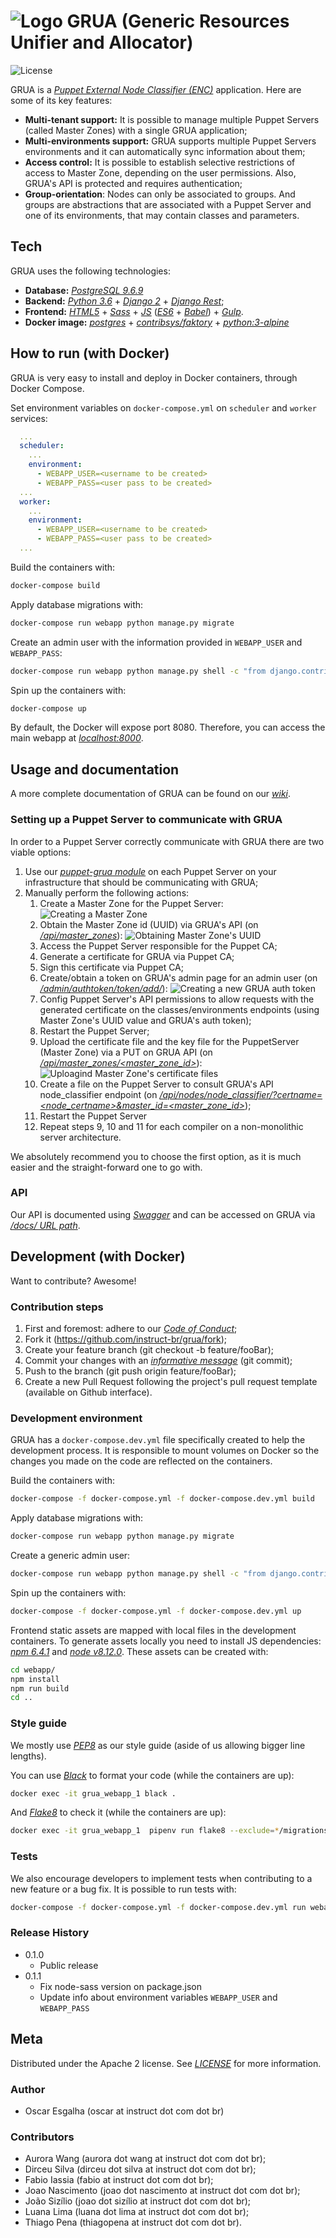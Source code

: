 # ![Logo](https://i.imgur.com/l1yzk4N.png) GRUA (Generic Resources Unifier and Allocator)
![License](https://img.shields.io/badge/license-Apache%202-blue.svg)

GRUA is a *[Puppet External Node Classifier (ENC)][ENC]* application. Here are some of its key features:

- **Multi-tenant support:** It is possible to manage multiple Puppet Servers (called Master Zones) with a single GRUA application;
- **Multi-environments support:** GRUA supports multiple Puppet Servers environments and it can automatically sync information about them; 
- **Access control:** It is possible to establish selective restrictions of access to Master Zone, depending on the user permissions. Also, GRUA's API is protected and requires authentication; 
- **Group-orientation**: Nodes can only be associated to groups. And groups are abstractions that are associated with a Puppet Server and one of its environments, that may contain classes and parameters.

## Tech

GRUA uses the following technologies:

- **Database:** *[PostgreSQL 9.6.9][POSTGRESQL]*
- **Backend:** *[Python 3.6][PYTHON]* + *[Django 2][DJANGO]* + *[Django Rest][DJANGO_REST]*;
- **Frontend:** *[HTML5][HTML5]* + *[Sass][SASS]* + *[JS][JS]* (*[ES6][ES6]* + *[Babel][BABEL]*) + *[Gulp][GULP]*.
- **Docker image:** *[postgres][POSTGRES_DOCKER]* + *[contribsys/faktory][FAKTORY_DOCKER]* + *[python:3-alpine][PYTHON_DOCKER]*

## How to run (with Docker)

GRUA is very easy to install and deploy in Docker containers, through Docker Compose.

Set environment variables on `docker-compose.yml` on `scheduler` and `worker` services:
```yaml
  ...
  scheduler:
    ...
    environment:
      - WEBAPP_USER=<username to be created>
      - WEBAPP_PASS=<user pass to be created>
  ... 
  worker:
    ...
    environment:
      - WEBAPP_USER=<username to be created>
      - WEBAPP_PASS=<user pass to be created>
  ...
```

Build the containers with:
```bash
docker-compose build
```

Apply database migrations with:
```bash
docker-compose run webapp python manage.py migrate
```

Create an admin user with the information provided in `WEBAPP_USER` and `WEBAPP_PASS`:
```bash
docker-compose run webapp python manage.py shell -c "from django.contrib.auth.models import User; User.objects.create_superuser('<chosen username>', '<user email>', '<chosen password>')"
```

Spin up the containers with:
```bash
docker-compose up
```

By default, the Docker will expose port 8080.
Therefore, you can access the main webapp at *[localhost:8000][GRUA_URL]*.

## Usage and documentation

A more complete documentation of GRUA can be found on our *[wiki][WIKI]*.

### Setting up a Puppet Server to communicate with GRUA

In order to a Puppet Server correctly communicate with GRUA there are two viable options:

1. Use our *[puppet-grua module][MODULE]* on each Puppet Server on your infrastructure that should be communicating with GRUA;
2. Manually perform the following actions:
   1. Create a Master Zone for the Puppet Server: ![Creating a Master Zone](https://i.imgur.com/vLyKAwk.gif)
   2. Obtain the Master Zone id (UUID) via GRUA's API (on *[/api/master_zones][MASTER_ZONES_URL]*): ![Obtaining Master Zone's UUID](https://i.imgur.com/iEtSqQb.gif)
   3. Access the Puppet Server responsible for the Puppet CA;
   4. Generate a certificate for GRUA via Puppet CA;
   5. Sign this certificate via Puppet CA;
   6. Create/obtain a token on GRUA's admin page for an admin user (on *[/admin/authtoken/token/add/][TOKEN_URL]*): ![Creating a new GRUA auth token](https://i.imgur.com/rKJ4fki.gif)
   7. Config Puppet Server's API permissions to allow requests with the generated certificate on the classes/environments endpoints (using Master Zone's UUID value and GRUA's auth token);
   8. Restart the Puppet Server;
   9. Upload the certificate file and the key file for the PuppetServer (Master Zone) via a PUT on GRUA API (on *[/api/master_zones/<master_zone_id>][MASTER_ZONE_PUT_URL]*): ![Uploagind Master Zone's certificate files](https://i.imgur.com/39HYlqd.gif)
   10. Create a file on the Puppet Server to consult GRUA's API node_classifier endpoint (on *[/api/nodes/node_classifier/?certname=<node_certname>&master_id=<master_zone_id>][NODE_CLASSIFIER_URL]*); 
   11. Restart the Puppet Server
   12. Repeat steps 9, 10 and 11 for each compiler on a non-monolithic server architecture.

We absolutely recommend you to choose the first option, as it is much easier and the straight-forward one to go with.


### API

Our API is documented using *[Swagger][SWAGGER]* and can be accessed on GRUA via *[/docs/ URL path][DOCS_URL]*.

## Development (with Docker)

Want to contribute? Awesome!

### Contribution steps

1. First and foremost: adhere to our *[Code of Conduct][CODE_OF_CONDUCT]*;
2. Fork it (https://github.com/instruct-br/grua/fork);
2. Create your feature branch (git checkout -b feature/fooBar);
3. Commit your changes with an *[informative message][COMMIT]* (git commit);
4. Push to the branch (git push origin feature/fooBar);
5. Create a new Pull Request following the project's pull request template (available on Github interface).

### Development environment

GRUA has a `docker-compose.dev.yml` file specifically created to help the development process.
It is responsible to mount volumes on Docker so the changes you made on the code are reflected on the containers.

Build the containers with:
```bash
docker-compose -f docker-compose.yml -f docker-compose.dev.yml build
```

Apply database migrations with:
```bash
docker-compose run webapp python manage.py migrate
```

Create a generic admin user:
```bash
docker-compose run webapp python manage.py shell -c "from django.contrib.auth.models import User; User.objects.create_superuser('admin', 'admin@example.com', 'admin')"
```

Spin up the containers with:
```bash
docker-compose -f docker-compose.yml -f docker-compose.dev.yml up
```

Frontend static assets are mapped with local files in the development containers.
To generate assets locally you need to install JS dependencies: *[npm 6.4.1][NPM]* and *[node v8.12.0][NODE]*.
These assets can be created with:
```bash
cd webapp/
npm install
npm run build
cd ..
```

### Style guide

We mostly use *[PEP8][PEP8]* as our style guide (aside of us allowing bigger line lengths).

You can use *[Black][BLACK]* to format your code (while the containers are up):
```bash
docker exec -it grua_webapp_1 black .
```

And *[Flake8][FLAKE8]* to check it  (while the containers are up):
```bash
docker exec -it grua_webapp_1  pipenv run flake8 --exclude=*/migrations/* --exclude node_modules/ --ignore=E501 .
```

### Tests

We also encourage developers to implement tests when contributing to a new feature or a bug fix.
It is possible to run tests with:
```bash
docker-compose -f docker-compose.yml -f docker-compose.dev.yml run webapp python manage.py test
```

### Release History

- 0.1.0
  - Public release
- 0.1.1
  - Fix node-sass version on package.json
  - Update info about environment variables `WEBAPP_USER` and `WEBAPP_PASS`


## Meta

Distributed under the Apache 2 license. See *[LICENSE][LICENCE]* for more information.

### Author

- Oscar Esgalha (oscar at instruct dot com dot br)

### Contributors

- Aurora Wang (aurora dot wang at instruct dot com dot br);
- Dirceu Silva (dirceu dot silva at instruct dot com dot br);
- Fabio Iassia (fabio at instruct dot com dot br);
- Joao Nascimento (joao dot nascimento at instruct dot com dot br);
- João Sizílio (joao dot sizílio at instruct dot com dot br);
- Luana Lima (luana dot lima at instruct dot com dot br); 
- Thiago Pena (thiagopena at instruct dot com dot br).

[ENC]: https://puppet.com/docs/puppet/5.5/nodes_external.html
[WIKI]: https://github.com/instruct-br/grua/wiki
[MODULE]: https://github.com/instruct-br/puppet-grua/
[MASTER_ZONES_URL]: http://localhost:8000/api/master_zones/
[TOKEN_URL]: http://localhost:8000/admin/authtoken/token/add/
[MASTER_ZONE_PUT_URL]: http://localhost:8000/api/master_zones/<master_zone_id>/
[NODE_CLASSIFIER_URL]: http://localhost:8000/api/nodes/node_classifier/?certname=<node_certname>&master_id=<master_zone_id>
[CODE_OF_CONDUCT]: https://github.com/instruct-br/grua/wiki/GRUA-Code-of-Conduct
[POSTGRESQL]: https://www.postgresql.org/
[PYTHON]: https://www.python.org/download/releases/3.0/
[DJANGO]: https://docs.djangoproject.com/en/2.1/releases/2.0/
[DJANGO_REST]: https://www.django-rest-framework.org/
[HTML5]: https://www.w3.org/TR/html5/
[SASS]: https://sass-lang.com/
[JS]: https://www.javascript.com/
[ES6]: http://es6-features.org/
[BABEL]: https://babeljs.io/
[GULP]: https://gulpjs.com/
[POSTGRES_DOCKER]: https://hub.docker.com/_/postgres/
[FAKTORY_DOCKER]: https://hub.docker.com/r/contribsys/faktory/
[PYTHON_DOCKER]: https://hub.docker.com/_/python/
[GRUA_URL]: http://localhost:8000/
[SWAGGER]: https://swagger.io/
[DOCS_URL]: http://localhost:8000/docs/
[NPM]: https://www.npmjs.com/
[NODE]: https://nodejs.org/en/
[COMMIT]: https://chris.beams.io/posts/git-commit/
[PEP8]: https://www.python.org/dev/peps/pep-0008/
[BLACK]: https://github.com/ambv/black
[FLAKE8]: http://flake8.pycqa.org/en/latest/
[LICENCE]: https://github.com/instruct-br/grua/blob/master/LICENSE
